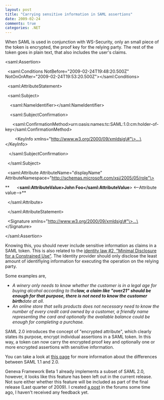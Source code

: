 ```yaml
---
layout: post
title: "Carrying sensitive information in SAML assertions"
date: 2009-02-24
comments: true
categories: .NET
---
```


When SAML is used in conjunction with WS-Security, only an small piece
of the token is encrypted, the proof key for the relying party. The rest
of the token goes in plain text, that also includes the user's claims.

\<saml:Assertion\> 

  \<saml:Conditions NotBefore="2009-02-24T19:48:20.500Z"
NotOnOrAfter="2009-02-24T19:53:20.500Z"\>\</saml:Conditions\>

  \<saml:AttributeStatement\>

  \<saml:Subject\>

    \<saml:NameIdentifier\>\</saml:NameIdentifier\>

    \<saml:SubjectConfirmation\>

     
\<saml:ConfirmationMethod\>urn:oasis:names:tc:SAML:1.0:cm:holder-of-key\</saml:ConfirmationMethod\>

        \<KeyInfo
xmlns="http://www.w3.org/2000/09/xmldsig\#"\>...\</KeyInfo\>

   \</saml:SubjectConfirmation\>

  \</saml:Subject\>

  \<saml:Attribute AttributeName="displayName"
AttributeNamespace="http://schemas.microsoft.com/xsi/2005/05/role"\>

**      \<****saml:AttributeValue\>John Foo\</saml:AttributeValue****\>
\<--Attribute value--\>**

  \</saml:Attribute\>

  \</saml:AttributeStatement\>

  \<Signature
xmlns="http://www.w3.org/2000/09/xmldsig\#"\>...\</Signature\>

\</saml:Assertion\>

Knowing this, you should never include sensitive information as claims
in a SAML token. This is also related to the [identity law \#2, "Minimal
Disclosure for a Constrained
Use"](http://www.identityblog.com/stories/2004/12/09/thelaws.html). The
Identity provider should only disclose the least amount of identifiying
information for executing the operation on the relying party.

Some examples are,

-   *A winery only needs to know whether the customer is in a legal age
    for buying alcohol according to the**law, a claim like "over21"
    should be enough for that purpose, there is not need to know the
    customer birth**date at all.*
-   *An online store that sells products does not necessary need to know
    the number of every credit card owned by a customer, a friendly name
    representing the card and optionally the available balance could be
    enough for completing a purchase.*

SAML 2.0 introduces the concept of "encrypted attribute", which clearly
states its purpose, encrypt individual assertions in a SAML token. In
this way, a token can now carry the encrypted proof key and optionally
one or more encrypted assertions with sensitive information.

You can take a look at [this
page](https://spaces.internet2.edu/display/SHIB/SAMLDiffs) for more
information about the differences between SAML 1.1 and 2.0.

Geneva Framework Beta 1 already implements a subset of SAML 2.0,
however, it looks like this feature has been left out in the current
release. Not sure either whether this feature will be included as part
of the final release (Last quarter of 2009). I created [a
post](http://social.msdn.microsoft.com/Forums/en-US/Geneva/thread/a63e31cb-a109-4e99-8538-2eb084ed3827)
in the forums some time ago, I haven't received any feedback yet.

